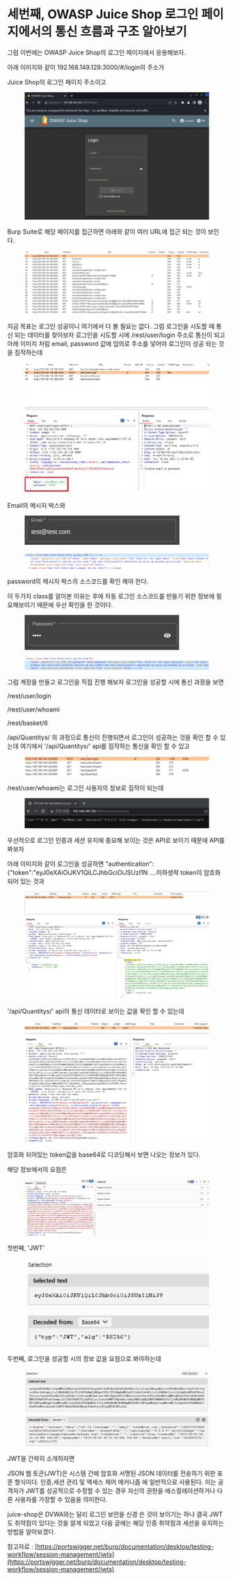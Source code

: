 # 세번째, OWASP Juice Shop 로그인 페이지에서의 통신 흐름과 구조 알아보기

그럼 이번에는  OWASP Juice Shop의 로그인 페이지에서 응용해보자.

아래 이미지와 같이 192.168.149.128:3000/#/login의 주소가&#x20;

Juice Shop의 로그인 페이지 주소이고&#x20;

<figure><img src="../../.gitbook/assets/image (40).png" alt=""><figcaption></figcaption></figure>



Burp Suite로 해당 페이지를 접근하면 아래와 같이 여러 URL에 접근 되는 것이 보인다.

<figure><img src="../../.gitbook/assets/image (95).png" alt=""><figcaption></figcaption></figure>



지금 목표는 로그인 성공이니 여기에서 다 볼 필요는 없다. 그럼 로그인을 시도할 때 통신 되는 데이터를 찾아보자 로그인을 시도할 시에 /rest/user/login 주소로 통신이 되고 아래 이미지 처럼 email, password 값에 임의로 주소를 넣어야 로그인이 성공 되는 것을 짐작하는데

<figure><img src="../../.gitbook/assets/image (85).png" alt=""><figcaption></figcaption></figure>

Email의 메시지 박스와&#x20;

<div align="left">

<figure><img src="../../.gitbook/assets/image (122).png" alt=""><figcaption></figcaption></figure>

</div>

<figure><img src="../../.gitbook/assets/image (35).png" alt=""><figcaption></figcaption></figure>



password의 메시지 박스의 소스코드를 확인 해야 한다.

이 두가지 class를 알아본 이유는 후에 자동 로그인 소스코드를 만들기 위한 정보에 필요해보이기 때문에 우선 확인을 한 것이다.

<div align="left">

<figure><img src="../../.gitbook/assets/image (94).png" alt=""><figcaption></figcaption></figure>

</div>

<figure><img src="../../.gitbook/assets/image (143).png" alt=""><figcaption></figcaption></figure>



그럼 계정을 만들고 로그인을 직접 진행 해보자  로그인을 성공할 시에 통신 과정을 보면&#x20;

/rest/user/login&#x20;

/rest/user/whoami&#x20;

/rest/basket/6&#x20;

/api/Quantitys/ 의 과정으로 통신이 진행되면서 로그인이 성공하는 것을 확인 할 수 있는데 여기에서 '/api/Quantitys/' api를 짐작하는 통신을 확인 할 수 있고

<figure><img src="../../.gitbook/assets/image (44).png" alt=""><figcaption></figcaption></figure>



/rest/user/whoami는 로그인 사용자의 정보로 짐작이 되는데

<figure><img src="../../.gitbook/assets/image (84).png" alt=""><figcaption></figcaption></figure>



우선적으로 로그인 인증과 세션 유지에 중요해 보이는 것은 API로 보이기 때문에 API를 봐보자

아래 이미지와 같이 로그인을 성공하면 "authentication":{"token":"eyJ0eXAiOiJKV1QiLCJhbGciOiJSUzI1N ....이하생략  token이 암호화 되어 있는 것과

<figure><img src="../../.gitbook/assets/image (22).png" alt=""><figcaption></figcaption></figure>



'/api/Quantitys/' api의 통신 데이터로 보이는 값을 확인 할 수 있는데

<figure><img src="../../.gitbook/assets/image (31).png" alt=""><figcaption></figcaption></figure>



암호화 되어있는 token값을 base64로 디코딩해서 보면 나오는 정보가 있다. &#x20;

해당 정보에서의 요점은

<figure><img src="../../.gitbook/assets/Animation5 (22).gif" alt=""><figcaption></figcaption></figure>



첫번째, 'JWT'

<div align="left">

<figure><img src="../../.gitbook/assets/image (46).png" alt=""><figcaption></figcaption></figure>

</div>



두번째, 로그인을 성공할 시의 정보 값을 요점으로 봐야하는데

<figure><img src="../../.gitbook/assets/image (55).png" alt=""><figcaption></figcaption></figure>

JWT을 간략히 소개하자면

JSON 웹 토큰(JWT)은 시스템 간에 암호화 서명된 JSON 데이터를 전송하기 위한 표준 형식이다. 인증,세션 관리 및 액세스 제어 메커니즘 에 일반적으로 사용된다. 이는 공격자가 JWT를 성공적으로 수정할 수 있는 경우 자신의 권한을 에스컬레이션하거나 다른 사용자를 가장할 수 있음을 의미한다.

juice-shop은 DVWA와는 달리 로그인 보안을 신경 쓴 것이 보이기는 하나 결국 JWT도 취약점이 있다는 것을 알게 되었고 다음 글에는 해당 인증 취약점과 세션을 유지하는 방법을 알아보겠다.

참고자료 : [https://portswigger.net/burp/documentation/desktop/testing-workflow/session-management/jwts](https://portswigger.net/burp/documentation/desktop/testing-workflow/session-management/jwts)
